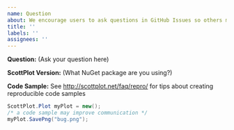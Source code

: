 ```yaml
---
name: Question
about: We encourage users to ask questions in GitHub Issues so others may benefit from the discussion!
title: ''
labels: ''
assignees: ''
---
```


**Question:** (Ask your question here)

**ScottPlot Version:** (What NuGet package are you using?)

**Code Sample:** See http://scottplot.net/faq/repro/ for tips about creating reproducible code samples

```cs
ScottPlot.Plot myPlot = new();
/* a code sample may improve communication */
myPlot.SavePng("bug.png");
```